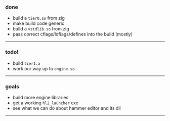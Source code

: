 ### done
- build a `tier0.so` from zig
- make build code generic
- build a `vstdlib.so` from zig
- pass correct cflags/ldflags/defines into the build (mostly)

- - -

### todo!
- build `tier1.a`
- work our way up to `engine.so`

- - -

### goals
- build more engine libraries
- get a working `hl2_launcher` exe
- see what we can do about hammer editor and its dll

- - -
